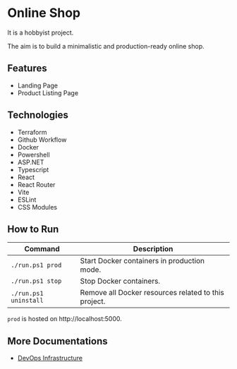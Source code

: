 # Online Shop

It is a hobbyist project.

The aim is to build a minimalistic and production-ready online shop.

## Features
- Landing Page
- Product Listing Page

## Technologies
- Terraform
- Github Workflow
- Docker
- Powershell
- ASP.NET
- Typescript
- React
- React Router
- Vite
- ESLint
- CSS Modules

## How to Run

| Command               | Description                                                                             |
| ----------------------| --------------------------------------------------------------------------------------- |
| `./run.ps1 prod`      | Start Docker containers in production mode.                                             |
| `./run.ps1 stop`      | Stop Docker containers.                                                                 |
| `./run.ps1 uninstall` | Remove all Docker resources related to this project.                                    |

`prod` is hosted on http://localhost:5000.

## More Documentations

- [DevOps Infrastructure](./infra/README.md)
